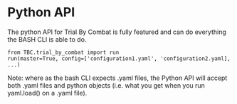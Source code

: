 # Python API

The python API for Trial By Combat is fully featured and can do everything the BASH CLI is able to do.  

~~~~
from TBC.trial_by_combat import run
run(master=True, config=['configuration1.yaml', 'configuration2.yaml], ...)
~~~~

Note: where as the bash CLI expects .yaml files, the Python API will accept both .yaml files and python objects (i.e. what you get when you run yaml.load() on a .yaml file).
